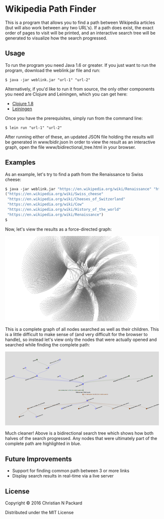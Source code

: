 # Wikipedia Path Finder

This is a program that allows you to find a path between Wikipedia articles (but will also work between any two URL's).
If a path does exist, the exact order of pages to visit will be printed, and an interactive search tree will be generated to visualize how the search progressed.

## Usage

To run the program you need Java 1.6 or greater. If you just want to run the program, download the weblink.jar file and run:

    $ java -jar weblink.jar "url-1" "url-2"

Alternatively, if you'd like to run it from source, the only other components you need are Clojure and Leiningen, which you can get here:
- [Clojure 1.8](https://repo1.maven.org/maven2/org/clojure/clojure/1.8.0/clojure-1.8.0.zip)
- [Leiningen](http://leiningen.org/)

Once you have the prerequisites, simply run from the command line:

    $ lein run "url-1" "url-2"
    
After running either of these, an updated JSON file holding the results will be generated in www/bidir.json
In order to view the result as an interactive graph, open the file www/bidirectional_tree.html in your browser.

## Examples

As an example, let's try to find a path from the Renaissance to Swiss cheese:

```clojure
$ java -jar weblink.jar "https://en.wikipedia.org/wiki/Renaissance" "https://en.wikipedia.org/wiki/Swiss_cheese"
("https://en.wikipedia.org/wiki/Swiss_cheese"
 "https://en.wikipedia.org/wiki/Cheeses_of_Switzerland"
 "https://en.wikipedia.org/wiki/Cow"
 "https://en.wikipedia.org/wiki/History_of_the_world"
 "https://en.wikipedia.org/wiki/Renaissance")
$ 

```

Now, let's view the results as a force-directed graph:

![Scary force-directed graph](www/ren-swiss-graph.png)

This is a complete graph of all nodes searched as well as their children. This is a little difficult to make sense of (and very difficult for the browser to handle), so instead let's view only the nodes that were actually opened and searched while finding the complete path:

![Bidirectional search tree](www/bidir_ren_swiss_search.png)

Much cleaner! Above is a bidirectional search tree which shows how both halves of the search progressed. Any nodes that were ultimately part of the complete path are highlighted in blue.

## Future Improvements
- Support for finding common path between 3 or more links
- Display search results in real-time via a live server

## License

Copyright © 2016 Christian N Packard

Distributed under the MIT License
